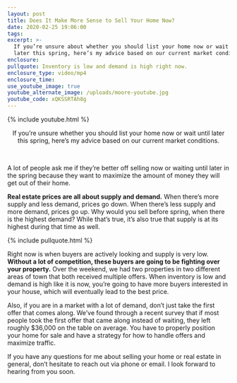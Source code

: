 ```yaml
---
layout: post
title: Does It Make More Sense to Sell Your Home Now?
date: 2020-02-25 19:06:00
tags:
excerpt: >-
  If you’re unsure about whether you should list your home now or wait until
  later this spring, here’s my advice based on our current market conditions.
enclosure:
pullquote: Inventory is low and demand is high right now.
enclosure_type: video/mp4
enclosure_time:
use_youtube_image: true
youtube_alternate_image: /uploads/moore-youtube.jpg
youtube_code: xQKSSRTAh8g
---
```


{% include youtube.html %}

<center>If you&rsquo;re unsure whether you should list your home now or wait until later this spring, here&rsquo;s my advice based on our current market conditions.</center>

&nbsp;

A lot of people ask me if they’re better off selling now or waiting until later in the spring because they want to maximize the amount of money they will get out of their home.

**Real estate prices are all about supply and demand.** When there’s more supply and less demand, prices go down. When there’s less supply and more demand, prices go up. Why would you sell before spring, when there is the highest demand? While that’s true, it’s also true that supply is at its highest during that time as well.

{% include pullquote.html %}

Right now is when buyers are actively looking and supply is very low. **Without a lot of competition, these buyers are going to be fighting over your property.** Over the weekend, we had two properties in two different areas of town that both received multiple offers. When inventory is low and demand is high like it is now, you’re going to have more buyers interested in your house, which will eventually lead to the best price.

Also, if you are in a market with a lot of demand, don’t just take the first offer that comes along. We’ve found through a recent survey that if most people took the first offer that came along instead of waiting, they left roughly $36,000 on the table on average. You have to properly position your home for sale and have a strategy for how to handle offers and maximize traffic.

If you have any questions for me about selling your home or real estate in general, don’t hesitate to reach out via phone or email. I look forward to hearing from you soon.